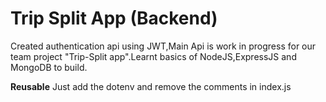 # Trip Split App (Backend)
Created authentication api using JWT,Main Api is work in progress for our team project "Trip-Split app".Learnt basics of NodeJS,ExpressJS and MongoDB to build.

**Reusable**
Just add the dotenv and remove the comments in index.js

